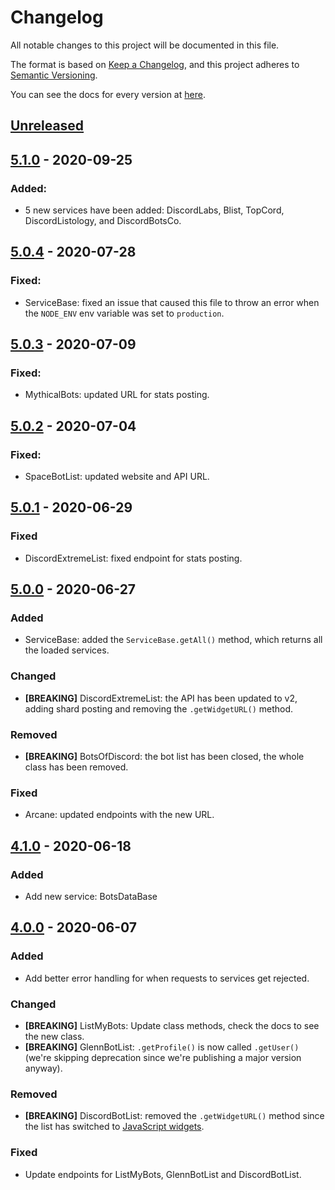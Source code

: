 # Changelog
All notable changes to this project will be documented in this file.

The format is based on [Keep a Changelog](https://keepachangelog.com/en/1.0.0/),
and this project adheres to [Semantic Versioning](https://semver.org/spec/v2.0.0.html).

You can see the docs for every version at [here](#/docs).

## [Unreleased]

## [5.1.0] - 2020-09-25
### Added:
- 5 new services have been added: DiscordLabs, Blist, TopCord, DiscordListology, and DiscordBotsCo.

## [5.0.4] - 2020-07-28
### Fixed:
- ServiceBase: fixed an issue that caused this file to throw an error when the `NODE_ENV` env variable was set to `production`.

## [5.0.3] - 2020-07-09
### Fixed:
- MythicalBots: updated URL for stats posting.

## [5.0.2] - 2020-07-04
### Fixed:
- SpaceBotList: updated website and API URL.

## [5.0.1] - 2020-06-29
### Fixed
- DiscordExtremeList: fixed endpoint for stats posting.

## [5.0.0] - 2020-06-27
### Added
- ServiceBase: added the `ServiceBase.getAll()` method, which returns all the loaded services.

### Changed
- **[BREAKING]** DiscordExtremeList: the API has been updated to v2, adding shard posting and removing the `.getWidgetURL()` method.

### Removed
- **[BREAKING]** BotsOfDiscord: the bot list has been closed, the whole class has been removed.

### Fixed
- Arcane: updated endpoints with the new URL.

## [4.1.0] - 2020-06-18
### Added
- Add new service: BotsDataBase

## [4.0.0] - 2020-06-07
### Added
- Add better error handling for when requests to services get rejected.

### Changed
- **[BREAKING]** ListMyBots: Update class methods, check the docs to see the new class.
- **[BREAKING]** GlennBotList: `.getProfile()` is now called `.getUser()` (we're skipping deprecation since we're publishing a major version anyway).

### Removed
- **[BREAKING]** DiscordBotList: removed the `.getWidgetURL()` method since the list has switched to [JavaScript widgets](https://docs.discordbotlist.com/javascript-widget).

### Fixed
- Update endpoints for ListMyBots, GlennBotList and DiscordBotList.

[Unreleased]: https://github.com/dbots-pkg/dbots.js/compare/v5.1.0...HEAD
[4.0.0]: https://github.com/dbots-pkg/dbots.js/compare/v3.0.1...v4.0.0
[4.1.0]: https://github.com/dbots-pkg/dbots.js/compare/v4.0.0...v4.1.0
[5.0.0]: https://github.com/dbots-pkg/dbots.js/compare/v4.1.0...v5.0.0
[5.0.1]: https://github.com/dbots-pkg/dbots.js/compare/v5.0.0...v5.0.1
[5.0.2]: https://github.com/dbots-pkg/dbots.js/compare/v5.0.1...v5.0.2
[5.0.3]: https://github.com/dbots-pkg/dbots.js/compare/v5.0.2...v5.0.3
[5.0.4]: https://github.com/dbots-pkg/dbots.js/compare/v5.0.3...v5.0.4
[5.1.0]: https://github.com/dbots-pkg/dbots.js/compare/v5.0.4...v5.1.0
